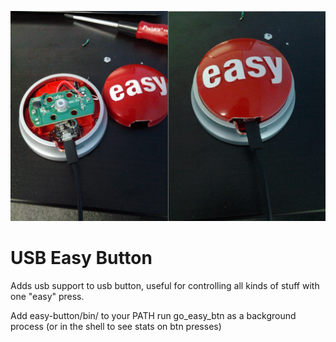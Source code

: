![Picture](https://github.com/joshnuss/easy-button/raw/master/images/easy-button.jpg)

# USB Easy Button

Adds usb support to usb button, useful for controlling all kinds of stuff with one "easy" press.

Add easy-button/bin/ to your PATH
run go_easy_btn as a background process (or in the shell to see stats on btn presses)